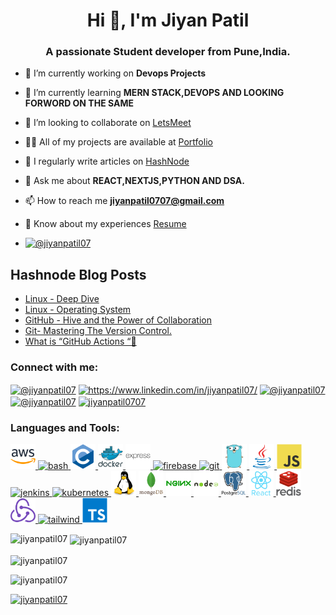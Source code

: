 <h1 align="center">Hi 👋, I'm Jiyan Patil</h1>
<h3 align="center">A passionate Student developer from Pune,India.</h3>


- 🔭 I’m currently working on **Devops Projects**

- 🌱 I’m currently learning **MERN STACK,DEVOPS AND LOOKING FORWORD ON THE SAME**

- 👯 I’m looking to collaborate on [LetsMeet](https://github.com/jiyanpatil07/video-Conferencing-app)

- 👨‍💻 All of my projects are available at [Portfolio](https://portfolio-jiyan.vercel.app/)

- 📝 I regularly write articles on [HashNode](https://hashnode.com/@jiyanpatil07)

- 💬 Ask me about **REACT,NEXTJS,PYTHON AND DSA.**

- 📫 How to reach me **jiyanpatil0707@gmail.com**

- 📄 Know about my experiences [Resume](https://drive.google.com/file/d/1cMjqY8xqB9fqTc2frsBQn_5Gp8t-Fq1b/view)
- <p align="left"> <a href="https://twitter.com/@jiyanpatil07" target="blank"><img src="https://img.shields.io/twitter/follow/@jiyanpatil07?logo=twitter&style=for-the-badge" alt="@jiyanpatil07" /></a> </p>

## Hashnode Blog Posts
<!-- HASHNODE:START -->
- [Linux - Deep Dive](https://jiyanknowmore.hashnode.dev/linux-deep-dive)
- [Linux - Operating System](https://jiyanknowmore.hashnode.dev/linux-operating-system)
- [GitHub -  Hive and the Power of Collaboration](https://jiyanknowmore.hashnode.dev/githubforbegginers)
- [Git- Mastering The Version Control.](https://jiyanknowmore.hashnode.dev/git-mastering-the-version-control)
- [What is “GitHub Actions “🚀](https://jiyanknowmore.hashnode.dev/what-is-github-actions)
<!-- HASHNODE:END -->

<h3 align="left">Connect with me:</h3>
<p align="left">
<a href="https://twitter.com/@jiyanpatil07" target="blank"><img align="center" src="https://raw.githubusercontent.com/rahuldkjain/github-profile-readme-generator/master/src/images/icons/Social/twitter.svg" alt="@jiyanpatil07" height="30" width="40" /></a>
<a href="https://linkedin.com/in/https://www.linkedin.com/in/jiyanpatil07/" target="blank"><img align="center" src="https://raw.githubusercontent.com/rahuldkjain/github-profile-readme-generator/master/src/images/icons/Social/linked-in-alt.svg" alt="https://www.linkedin.com/in/jiyanpatil07/" height="30" width="40" /></a>
<a href="https://hashnode.com/@jiyanpatil07" target="blank"><img align="center" src="https://raw.githubusercontent.com/rahuldkjain/github-profile-readme-generator/master/src/images/icons/Social/hashnode.svg" alt="@jiyanpatil07" height="30" width="40" /></a>
<a href="https://medium.com/@jiyanpatil07" target="blank"><img align="center" src="https://raw.githubusercontent.com/rahuldkjain/github-profile-readme-generator/master/src/images/icons/Social/medium.svg" alt="@jiyanpatil07" height="30" width="40" /></a>
<a href="https://www.leetcode.com/jiyanpatil0707" target="blank"><img align="center" src="https://raw.githubusercontent.com/rahuldkjain/github-profile-readme-generator/master/src/images/icons/Social/leet-code.svg" alt="jiyanpatil0707" height="30" width="40" /></a>
</p>

<h3 align="left">Languages and Tools:</h3>
<p align="left"> <a href="https://aws.amazon.com" target="_blank" rel="noreferrer"> <img src="https://raw.githubusercontent.com/devicons/devicon/master/icons/amazonwebservices/amazonwebservices-original-wordmark.svg" alt="aws" width="40" height="40"/> </a> <a href="https://www.gnu.org/software/bash/" target="_blank" rel="noreferrer"> <img src="https://www.vectorlogo.zone/logos/gnu_bash/gnu_bash-icon.svg" alt="bash" width="40" height="40"/> </a> <a href="https://www.cprogramming.com/" target="_blank" rel="noreferrer"> <img src="https://raw.githubusercontent.com/devicons/devicon/master/icons/c/c-original.svg" alt="c" width="40" height="40"/> </a> <a href="https://www.docker.com/" target="_blank" rel="noreferrer"> <img src="https://raw.githubusercontent.com/devicons/devicon/master/icons/docker/docker-original-wordmark.svg" alt="docker" width="40" height="40"/> </a> <a href="https://expressjs.com" target="_blank" rel="noreferrer"> <img src="https://raw.githubusercontent.com/devicons/devicon/master/icons/express/express-original-wordmark.svg" alt="express" width="40" height="40"/> </a> <a href="https://firebase.google.com/" target="_blank" rel="noreferrer"> <img src="https://www.vectorlogo.zone/logos/firebase/firebase-icon.svg" alt="firebase" width="40" height="40"/> </a> <a href="https://git-scm.com/" target="_blank" rel="noreferrer"> <img src="https://www.vectorlogo.zone/logos/git-scm/git-scm-icon.svg" alt="git" width="40" height="40"/> </a> <a href="https://golang.org" target="_blank" rel="noreferrer"> <img src="https://raw.githubusercontent.com/devicons/devicon/master/icons/go/go-original.svg" alt="go" width="40" height="40"/> </a> <a href="https://www.java.com" target="_blank" rel="noreferrer"> <img src="https://raw.githubusercontent.com/devicons/devicon/master/icons/java/java-original.svg" alt="java" width="40" height="40"/> </a> <a href="https://developer.mozilla.org/en-US/docs/Web/JavaScript" target="_blank" rel="noreferrer"> <img src="https://raw.githubusercontent.com/devicons/devicon/master/icons/javascript/javascript-original.svg" alt="javascript" width="40" height="40"/> </a> <a href="https://www.jenkins.io" target="_blank" rel="noreferrer"> <img src="https://www.vectorlogo.zone/logos/jenkins/jenkins-icon.svg" alt="jenkins" width="40" height="40"/> </a> <a href="https://kubernetes.io" target="_blank" rel="noreferrer"> <img src="https://www.vectorlogo.zone/logos/kubernetes/kubernetes-icon.svg" alt="kubernetes" width="40" height="40"/> </a> <a href="https://www.linux.org/" target="_blank" rel="noreferrer"> <img src="https://raw.githubusercontent.com/devicons/devicon/master/icons/linux/linux-original.svg" alt="linux" width="40" height="40"/> </a> <a href="https://www.mongodb.com/" target="_blank" rel="noreferrer"> <img src="https://raw.githubusercontent.com/devicons/devicon/master/icons/mongodb/mongodb-original-wordmark.svg" alt="mongodb" width="40" height="40"/> </a> <a href="https://www.nginx.com" target="_blank" rel="noreferrer"> <img src="https://raw.githubusercontent.com/devicons/devicon/master/icons/nginx/nginx-original.svg" alt="nginx" width="40" height="40"/> </a> <a href="https://nodejs.org" target="_blank" rel="noreferrer"> <img src="https://raw.githubusercontent.com/devicons/devicon/master/icons/nodejs/nodejs-original-wordmark.svg" alt="nodejs" width="40" height="40"/> </a> <a href="https://www.postgresql.org" target="_blank" rel="noreferrer"> <img src="https://raw.githubusercontent.com/devicons/devicon/master/icons/postgresql/postgresql-original-wordmark.svg" alt="postgresql" width="40" height="40"/> </a> <a href="https://reactjs.org/" target="_blank" rel="noreferrer"> <img src="https://raw.githubusercontent.com/devicons/devicon/master/icons/react/react-original-wordmark.svg" alt="react" width="40" height="40"/> </a> <a href="https://redis.io" target="_blank" rel="noreferrer"> <img src="https://raw.githubusercontent.com/devicons/devicon/master/icons/redis/redis-original-wordmark.svg" alt="redis" width="40" height="40"/> </a> <a href="https://redux.js.org" target="_blank" rel="noreferrer"> <img src="https://raw.githubusercontent.com/devicons/devicon/master/icons/redux/redux-original.svg" alt="redux" width="40" height="40"/> </a> <a href="https://tailwindcss.com/" target="_blank" rel="noreferrer"> <img src="https://www.vectorlogo.zone/logos/tailwindcss/tailwindcss-icon.svg" alt="tailwind" width="40" height="40"/> </a> <a href="https://www.typescriptlang.org/" target="_blank" rel="noreferrer"> <img src="https://raw.githubusercontent.com/devicons/devicon/master/icons/typescript/typescript-original.svg" alt="typescript" width="40" height="40"/> </a> </p>

<p><img align="left" src="https://github-readme-stats.vercel.app/api/top-langs?username=jiyanpatil07&show_icons=true&locale=en&layout=compact" alt="jiyanpatil07" /></p>

<p>&nbsp;<img align="center" src="https://github-readme-stats.vercel.app/api?username=jiyanpatil07&show_icons=true&locale=en" alt="jiyanpatil07" /></p>

<p><img align="center" src="https://github-readme-streak-stats.herokuapp.com/?user=jiyanpatil07&" alt="jiyanpatil07" /></p>
<p align="left"> <img src="https://komarev.com/ghpvc/?username=jiyanpatil07&label=Profile%20views&color=0e75b6&style=flat" alt="jiyanpatil07" /> </p>


<p align="left"> <a href="https://github.com/ryo-ma/github-profile-trophy"><img src="https://github-profile-trophy.vercel.app/?username=jiyanpatil07" alt="jiyanpatil07" /></a> </p>


